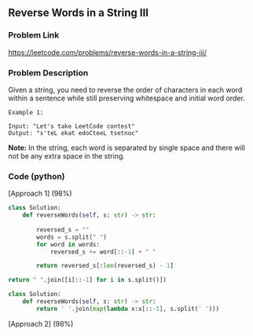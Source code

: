 ## Reverse Words in a String III

### Problem Link

https://leetcode.com/problems/reverse-words-in-a-string-iii/

### Problem Description 

Given a string, you need to reverse the order of characters in each word within a sentence while still preserving whitespace and initial word order.

```
Example 1:

Input: "Let's take LeetCode contest"
Output: "s'teL ekat edoCteeL tsetnoc"

```

**Note:** In the string, each word is separated by single space and there will not be any extra space in the string.

### Code (python)

[Approach 1] (98%)

```python
class Solution:
    def reverseWords(self, s: str) -> str:
        
        reversed_s = ""
        words = s.split(" ")
        for word in words:
            reversed_s += word[::-1] + " "

        return reversed_s[:len(reversed_s) - 1]
```

```python
return " ".join([i[::-1] for i in s.split()])
```

```python
class Solution:
    def reverseWords(self, s: str) -> str:
        return ' '.join(map(lambda x:x[::-1], s.split(' ')))
```

[Approach 2] (98%)

```python

```